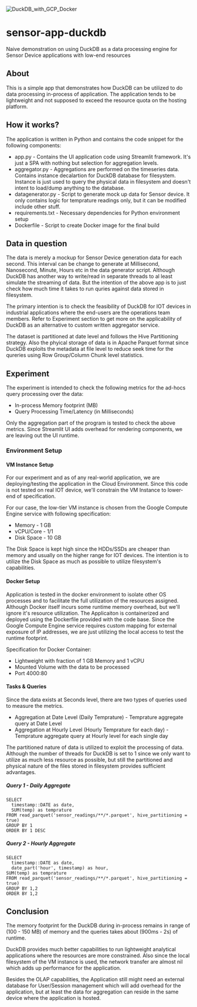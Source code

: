 ![DuckDB_with_GCP_Docker](https://github.com/user-attachments/assets/b71d263a-de0e-4ee3-8111-c3324e04e800)

# sensor-app-duckdb
Naive demonstration on using DuckDB as a data processing engine for Sensor Device applications with low-end resources

## About
This is a simple app that demonstrates how DuckDB can be utilized to do data processing in-process of application. The application tends to be lightweight and not supposed to exceed the resource quota on the hosting platform.

## How it works?
The application is written in Python and contains the code snippet for the following components:
* app.py - Contains the UI application code using Streamlit framework. It's just a SPA with nothing but selection for aggregation levels.
* aggregator.py - Aggregations are performed on the timeseries data. Contains instance decalartion for DuckDB database for filesystem. Instance is just used to query the physical data in filesystem and doesn't intent to load/dump anything to the database.
* datagenerator.py - Script to generate mock up data for Sensor device. It only contains logic for temprature readings only, but it can be modified include other stuff.
* requirements.txt - Necessary dependencies for Python environment setup
* Dockerfile - Script to create Docker image for the final build

## Data in question
The data is merely a mockup for Sensor Device generation data for each second. This interval can be change to generate at Millisecond, Nanosecond, Minute, Hours etc in the data generator script. Although DuckDB has another way to write/read in separate threads to al least simulate the streaming of data. But the intention of the above app is to just check how much time it takes to run quries against data stored in filesystem.

The primary intention is to check the feasibility of DuckDB for IOT devices in industrial applications where the end-users are the operations team members. Refer to Experiment section to get more on the applicability of DuckDB as an alternative to custom written aggregator service.

The dataset is partitioned at date level and follows the Hive Partitioning strategy. Also the phyical storage of data is in Apache Parquet format since DuckDB exploits the metadata at file level to reduce seek time for the qureries using Row Group/Column Chunk level statistics.

## Experiment
The experiment is intended to check the following metrics for the ad-hocs query processing over the data:
* In-process Memory footprint (MB)
* Query Processing Time/Latency (in Milliseconds)

Only the aggregation part of the program is tested to check the above metrics. Since Streamlit UI adds overhead for rendering components, we are leaving out the UI runtime.

### Environment Setup
#### VM Instance Setup
For our experiment and as of any real-world application, we are deploying/testing the application in the Cloud Environment. Since this code is not tested on real IOT device, we'll constrain the VM Instance to lower-end of specification. 

For our case, the low-tier VM instance is chosen from the Google Compute Engine service with following specification:
* Memory - 1 GB
* vCPU/Core - 1/1
* Disk Space - 10 GB

The Disk Space is kept high since the HDDs/SSDs are cheaper than memory and usually on the higher range for IOT devices. The intention is to utilize the Disk Space as much as possible to utilize filesystem's capabilities.

#### Docker Setup
Application is tested in the docker environment to isolate other OS processes and to facilitate the full utilization of the resources assigned. Although Docker itself incurs some runtime memory overhead, but we'll ignore it's resource utilization. The Applicaiton is containerized and deployed using the Dockerfile provided with the code base. Since the Google Compute Engine service requires custom mapping for external exposure of IP addresses, we are just utilizing the local access to test the runtime footprint.

Specification for Docker Container:
* Lightweight with fraction of 1 GB Memory and 1 vCPU
* Mounted Volume with the data to be processed
* Port 4000:80

#### Tasks & Queries
Since the data exists at Seconds level, there are two types of queries used to measure the metrics. 
* Aggregation at Date Level (Daily Temprature) - Temprature aggregate query at Date Level
* Aggregation at Hourly Level (Hourly Temprature for each day) - Temprature aggregate query at Hourly level for each single day

The partitioned nature of data is utilized to exploit the processing of data. Although the number of threads for DuckDB is set to 1 since we only want to utilize as much less resource as possible, but still the partitioned and physical nature of the files stored in filesystem provides sufficient advantages.

##### Query 1 - Daily Aggregate
```
SELECT
  timestamp::DATE as date,
  SUM(temp) as temprature 
FROM read_parquet('sensor_readings/**/*.parquet', hive_partitioning = true)
GROUP BY 1 
ORDER BY 1 DESC
```

##### Query 2 - Hourly Aggregate
```
SELECT
  timestamp::DATE as date,
  date_part('hour', timestamp) as hour,
SUM(temp) as temprature
FROM read_parquet('sensor_readings/**/*.parquet', hive_partitioning = true)
GROUP BY 1,2
ORDER BY 1,2
```

## Conclusion
The memory footprint for the DuckDB during in-process remains in range of (100 - 150 MB) of memory and the queries takes about (900ms - 2s) of runtime.

DuckDB provides much better capabilities to run lightweight analytical applications where the resources are more constrained. Also since the local filesystem of the VM instance is used, the network transfer are almost nil which adds up performance for the application. 

Besides the OLAP capabilities, the Application still might need an external database for User/Session management which will add overhead for the application, but at least the data for aggregation can reside in the same device where the application is hosted.
